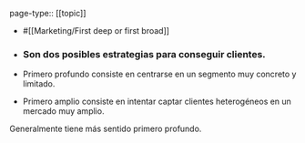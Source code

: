 page-type:: [[topic]]

- #[[Marketing/First deep or first broad]]

- ### Son dos posibles estrategias para conseguir clientes.

- Primero profundo consiste en centrarse en un segmento muy concreto y limitado.

- Primero amplio consiste en intentar captar clientes heterogéneos en un mercado muy amplio.

Generalmente tiene más sentido primero profundo.



